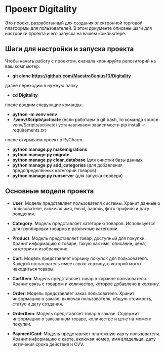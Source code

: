 # Проект Digitality

Это проект, разработанный для создания электронной торговой платформы для пользователей. В этом документе описаны шаги для настройки проекта и его запуска на вашем компьютере.

## Шаги для настройки и запуска проекта
Чтобы начать работу с проектом, сначала клонируйте репозиторий на ваш компьютер:

- **git clone https://github.com/MaestroGenius10/Digitality**

далее переходим в нужную папку
- **cd Digitality**

после вводим следующие команды:
- **python -m venv venv**
- **.\venv\Scripts\activate** (если работаем в git bash, то команда source venv/Scripts/activate)
устанавливаем зависимости
pip install -r requirements.txt

после открываем проект в PyCharm
- **python manage.py makemigrations**
- **python manage.py migrate**
- **python manage.py clear_database** (для очистки базы данных
- **python manage.py add_categories** (для добавления предопределённых категорий товаров)
- **python manage.py runserver** (для запуска сервера)

## Основные модели проекта

- **User**: Модель представляет пользователя системы. Хранит данные о пользователе, включая имя, email, пароль, фото профиля и дату рождения.
  
- **Category**: Модель представляет категорию товаров. Используется для группировки товаров в различные категории.

- **Product**: Модель представляет товар, доступный для покупки. Хранит информацию о товаре, такую как имя, описание, цена, категория и изображение.

- **Cart**: Модель представляет корзину покупок для пользователя. Каждый пользователь имеет свою корзину, в которой могут находиться товары.

- **CartItem**: Модель представляет товар в корзине пользователя. Хранит связь с товаром и количество, которое добавлено в корзину.

- **Order**: Модель представляет заказ пользователя. Хранит информацию о заказе, включая пользователя, общую стоимость, статус и дату создания.

- **OrderItem**: Модель представляет товар в заказе. Содержит информацию о заказанном товаре, количестве и цене на момент покупки.

- **PaymentCard**: Модель представляет платежную карту пользователя. Хранит информацию о карте, включая номер, имя владельца, дату истечения срока действия и CVV.

